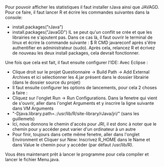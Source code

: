 Pour pouvoir afficher les statistiques il faut installer rJava ainsi que JAVAGD.
Pour ce faire, il faut lancer R et écrire les commandes suivantes dans la console: 
- install.packages("rJava")
- install.packages("JavaGD")
IL se peut qu'un conflit se crée et que les librairies ne s'ajoutent pas. Dans ce cas là, il faut ouvrir le terminal de linux et écrire la commande suivante : $ R CMD javareconf après s'être authentifier en administrateur (sudo). Après cela, relancez R et écrivez de nouveau les deux install packages, cela devrait fonctionner.

Une fois que cela est fait, il faut ensuite configurer l'IDE:
Avec Eclipse :
- Clique droit sur le projet Questionnaire -> Build Path -> Add External Archives et ici sélectionner les 4.jar présent dans le dossier librairie (dans le dossier source du projet)
- Il faut ensuite configurer les options de lancements, pour cela 2 choses à faire :
- Cliquez sur l'onglet Run -> Run Configurations. Dans la fenetre qui vient de s'ouvrir, aller dans l'onglet Arguments et y inscrire la ligne suivante dans VM Arguments 
- "-Djava.library.path=.:/usr/lib/R/site-library/rJava/jri/"  (sans les guillemets)
- Ici, nous donnons le chemin d'accès pour JRI, il est donc à noter que le chemin pour y accéder peut varier d'un ordinateur à un autre
- Pour finir, toujours dans cette même fenetre, aller dans l'onglet Environment et Cliquer sur New: Inscrivez R_HOME dans le Name et dans Value le chemin pour y accéder (par défaut /usr/lib/R).

Vous êtes maintenant prêt à lancer le programme pour cela compiler et lancer le fichier Menu.java. 
